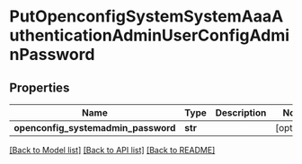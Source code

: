 # PutOpenconfigSystemSystemAaaAuthenticationAdminUserConfigAdminPassword

## Properties
Name | Type | Description | Notes
------------ | ------------- | ------------- | -------------
**openconfig_systemadmin_password** | **str** |  | [optional] 

[[Back to Model list]](../README.md#documentation-for-models) [[Back to API list]](../README.md#documentation-for-api-endpoints) [[Back to README]](../README.md)


